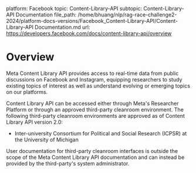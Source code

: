 platform: Facebook
topic: Content-Library-API
subtopic: Content-Library-API Documentation
file_path: /home/bhuang/nlp/rag-race-challenge2-2024/platform-docs-versions/Facebook_Content-Library-API/Content-Library-API Documentation.md
url: https://developers.facebook.com/docs/content-library-api/overview

# Overview

Meta Content Library API provides access to real-time data from public discussions on Facebook and Instagram, equipping researchers to study existing topics of interest as well as understand evolving or emerging topics on our platforms.

Content Library API can be accessed either through Meta's Researcher Platform or through an approved third-party cleanroom environment. The following third-party cleanroom environments are approved as of Content Library API version 2.0:

* Inter-university Consortium for Political and Social Research (ICPSR) at the University of Michigan

User documentation for third-party cleanroom interfaces is outside the scope of the Meta Content Library API documentation and can instead be provided by the third-party's system administrator.